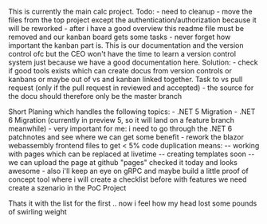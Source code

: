 This is currently the main calc project. Todo:
	- need to cleanup
	- move the files from the top project except the authentication/authorization because it will be reworked
	- after i have a good overview this readme file must be removed and our kanban board gets some tasks
	- never forget how important the kanban part is. This is our documentation and the version control ofc 
		but the CEO won't have the time to learn a version control system just because we have a good documentation here. 
Solution:
	- check if good tools exists which can create docus from version controls or kanbans or maybe out of vs and kanban linked together. Task to vs pull request (only if the pull request in reviewed and accepted)
	- the source for the docu should therefore only be the master branch

Short Planing which handles the following topics:
	- .NET 5 Migration
	- .NET 6 Migration (currently in preview 5, so it will land on a feature branch meanwhile)
	- very important for me: i need to go through the .NET 6 patchnotes and see where we can get some benefit
	- rework the blazor webassembly frontend files to get < 5% code duplication
		means:
			-- working with pages which can be replaced at livetime
			-- creating templates soon
			-- we can upload the page at github "pages" checked it today and looks awesome
	- also i'll keep an eye on gRPC and maybe build a little proof of concept tool where i will create a checklist before with features we need create a szenario in the PoC Project

Thats it with the list for the first .. now i feel how my head lost some pounds of swirling weight

	